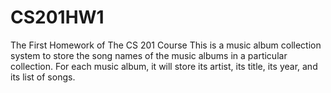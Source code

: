 # CS201HW1
The First Homework of The CS 201 Course
This is a music album collection system to store the song names of the
music albums in a particular collection. For each music album, it will store its artist, its title, its year,
and its list of songs.
